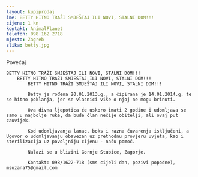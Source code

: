 ```yaml
---
layout: kupiprodaj
ime: BETTY HITNO TRAŽI SMJEŠTAJ ILI NOVI, STALNI DOM!!!
cijena: 1 kn
kontakt: AnimalPlanet
telefon: 098 162 2718
mjesto: Zagreb
slika: betty.jpg
---
```



Povećaj

    BETTY HITNO TRAŽI SMJEŠTAJ ILI NOVI, STALNI DOM!!!
        BETTY HITNO TRAŽI SMJEŠTAJ ILI NOVI, STALNI DOM!!!
            BETTY HITNO TRAŽI SMJEŠTAJ ILI NOVI, STALNI DOM!!!

            Betty je rođena 20.01.2013.g., a čipirana je 14.01.2014.g. te se hitno poklanja, jer se vlasnici više o njoj ne mogu brinuti.

            Ova divna ljepotica će uskoro imati 2 godine i udomljava se samo u najbolje ruke, da bude član nečije obitelji, ali ovaj put zauvijek.

            Kod udomljavanja lanac, boks i razna čuvarenja isključeni, a Ugovor o udomljavanju obavezan uz prethodnu provjeru uvjeta, kao i sterilizacija uz povoljniju cijenu - našu pomoć.

            Nalazi se u blizini Gornje Stubice, Zagorje.

            Kontakt: 098/1622-718 (sms cijeli dan, pozivi popodne), msuzana75@gmail.com
